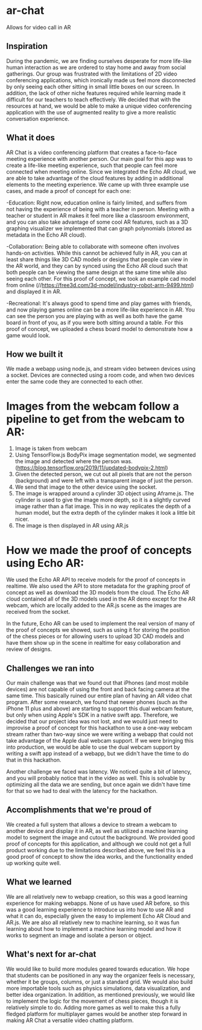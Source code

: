 # ar-chat
Allows for video call in AR

## Inspiration
During the pandemic, we are finding ourselves desperate for more life-like human interaction as we are ordered to stay home and away from social gatherings. Our group was frustrated with the limitations of 2D video conferencing applications, which ironically made us feel more disconnected by only seeing each other sitting in small little boxes on our screen. In addition, the lack of other niche features required while learning made it difficult for our teachers to teach effectively. We decided that with the resources at hand, we would be able to make a unique video conferencing application with the use of augmented reality to give a more realistic conversation experience.

## What it does
AR Chat is a video conferencing platform that creates a face-to-face meeting experience with another person. Our main goal for this app was to create a life-like meeting experience, such that people can feel more connected when meeting online. Since we integrated the Echo AR cloud, we are able to take advantage of the cloud features by adding in additional elements to the meeting experience. We came up with three example use cases, and made a proof of concept for each one: 

-Education: Right now, education online is fairly limited, and suffers from not having the experience of being with a teacher in person. Meeting with a teacher or student in AR makes it feel more like a classroom environment, and you can also take advantage of some cool AR features, such as a 3D graphing visualizer we implemented that can graph polynomials (stored as metadata in the Echo AR cloud).

-Collaboration: Being able to collaborate with someone often involves hands-on activities. While this cannot be achieved fully in AR, you can at least share things like 3D CAD models or designs that people can view in the AR world, and they can by synced using the Echo AR cloud such that both people can be viewing the same design at the same time while also seeing each other. For this proof of concept, we took an example cad model from online (//https://free3d.com/3d-model/industry-robot-arm-9499.html) and displayed it in AR.

-Recreational: It's always good to spend time and play games with friends, and now playing games online can be a more life-like experience in AR. You can see the person you are playing with as well as both have the game board in front of you, as if you were both sitting around a table. For this proof of concept, we uploaded a chess board model to demonstrate how a game would look.

## How we built it
We made a webapp using node.js, and stream video between devices using a socket. Devices are connected using a room code, and when two devices enter the same code they are connected to each other.

# Images from the webcam follow a pipeline to get from the webcam to AR:
1. Image is taken from webcam
2. Using TensorFlow.js BodyPix image segmentation model, we segmented the image and detected where the person was. (https://blog.tensorflow.org/2019/11/updated-bodypix-2.html)
3. Given the detected person, we cut out all pixels that are not the person (background) and were left with a transparent image of just the person.
4. We send that image to the other device using the socket.
5. The image is wrapped around a cylinder 3D object using Aframe.js. The cylinder is used to give the image more depth, so it is a slightly curved image rather than a flat image. This in no way replicates the depth of a human model, but the extra depth of the cylinder makes it look a little bit nicer.
6. The image is then displayed in AR using AR.js

# How we made the proof of concepts using Echo AR:
We used the Echo AR API to receive models for the proof of concepts in realtime. We also used the API to store metadata for the graphing proof of concept as well as download the 3D models from the cloud. The Echo AR cloud contained all of the 3D models used in the AR demo except for the AR webcam, which are locally added to the AR.js scene as the images are received from the socket.

In the future, Echo AR can be used to implement the real version of many of the proof of concepts we showed, such as using it for storing the position of the chess pieces or for allowing users to upload 3D CAD models and have them show up in the scene in realtime for easy collaboration and review of designs.

## Challenges we ran into
Our main challenge was that we found out that iPhones (and most mobile devices) are not capable of using the front and back facing camera at the same time. This basically ruined our entire plan of having an AR video chat program. After some research, we found that newer phones (such as the iPhone 11 plus and above) are starting to support this dual webcam feature, but only when using Apple's SDK in a native swift app. Therefore, we decided that our project idea was not lost, and we would just need to improvise a proof of concept for this hackathon to use a one-way webcam stream rather than two-way since we were writing a webapp that could not take advantage of the Apple dual webcam support. If we were bringing this into production, we would be able to use the dual webcam support by writing a swift app instead of a webapp, but we didn't have the time to do that in this hackathon.

Another challenge we faced was latency. We noticed quite a bit of latency, and you will probably notice that in the video as well. This is solvable by optimizing all the data we are sending, but once again we didn't have time for that so we had to deal with the latency for the hackathon.

## Accomplishments that we're proud of
We created a full system that allows a device to stream a webcam to another device and display it in AR, as well as utilized a machine learning model to segment the image and cutout the background. We provided good proof of concepts for this application, and although we could not get a full product working due to the limitations described above, we feel this is a good proof of concept to show the idea works, and the functionality ended up working quite well.

## What we learned
We are all relatively new to webapp creation, so this was a good learning experience for making webapps. None of us have used AR before, so this was a good learning experience to introduce us into how to use AR and what it can do, especially given the easy to implement Echo AR Cloud and AR.js. We are also all relatively new to machine learning, so it was fun learning about how to implement a machine learning model and how it works to segment an image and isolate a person or object.

## What's next for ar-chat
We would like to build more modules geared towards education. We hope that students can be positioned in any way the organizer feels is necessary, whether it be groups, columns, or just a standard grid. We would also build more importable tools such as physics simulations, data visualization, and better idea organization. In addition, as mentioned previously, we would like to implement the logic for the movement of chess pieces, though it is relatively simple to do. Adding more games as well to make this a fully fledged platform for multiplayer games would be another step forward in making AR Chat a versatile video chatting platform.
